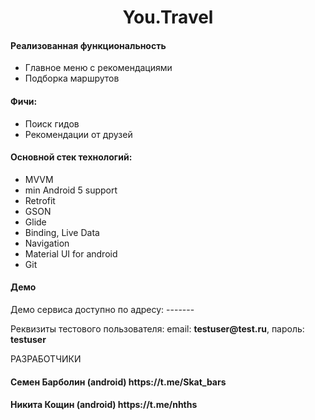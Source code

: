 <p align="center">
    <h1 align="center">You.Travel</h1>
    </p>

<h4>Реализованная функциональность</h4>
<ul>
    <li>Главное меню с рекомендациями</li>
    <li>Подборка маршрутов</li>
</ul> 
<h4>Фичи:</h4>
<ul>
 <li>Поиск гидов</li>
 <li>Рекомендации от друзей</li>
 </ul>
<h4>Основной стек технологий:</h4>
<ul>
    <li>MVVM</li>
	<li>min Android 5 support</li>
	<li>Retrofit</li>
	<li>GSON</li>
	<li>Glide</li>
	<li>Binding, Live Data</li>
	<li>Navigation</li>
	<li>Material UI for android</li>
	<li>Git</li>
  
 </ul>
<h4>Демо</h4>
<p>Демо сервиса доступно по адресу: ------- </p>
<p>Реквизиты тестового пользователя: email: <b>testuser@test.ru</b>, пароль: <b>testuser</b></p>

РАЗРАБОТЧИКИ

<h4>Семен Барболин (android) https://t.me/Skat_bars </h4>
<h4>Никита Кощин (android) https://t.me/nhths </h4>


